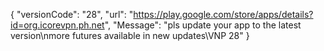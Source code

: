{ "versionCode": "28", "url": "https://play.google.com/store/apps/details?id=org.icorevpn.ph.net", "Message": "pls update your app to the latest version\nmore futures available in new updates\VNP 28" }


